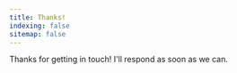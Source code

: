 ```yaml
---
title: Thanks!
indexing: false
sitemap: false
---
```


Thanks for getting in touch! I'll respond as soon as we can.
